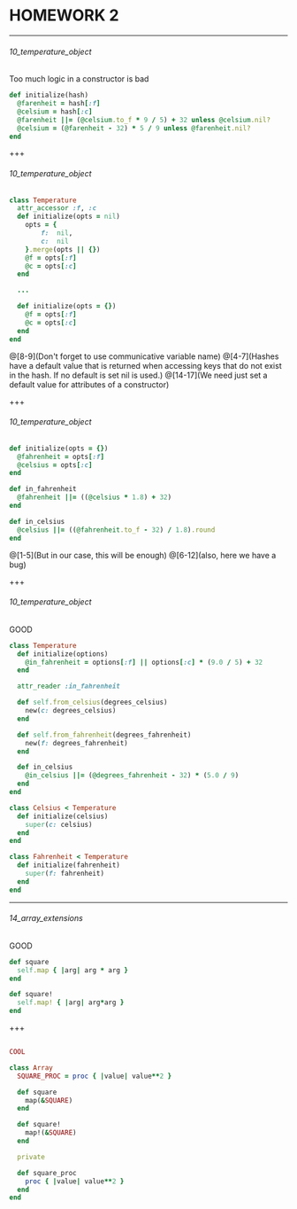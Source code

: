 # HOMEWORK 2

---

###### 10_temperature_object

Too much logic in a constructor is bad

```ruby
def initialize(hash)
  @farenheit = hash[:f]
  @celsium = hash[:c]
  @farenheit ||= (@celsium.to_f * 9 / 5) + 32 unless @celsium.nil?
  @celsium = (@farenheit - 32) * 5 / 9 unless @farenheit.nil?
end
```

+++

###### 10_temperature_object

```ruby
class Temperature
  attr_accessor :f, :c
  def initialize(opts = nil)
    opts = {
        f:  nil,
        c:  nil
    }.merge(opts || {})
    @f = opts[:f]
    @c = opts[:c]
  end

  ...

  def initialize(opts = {})
    @f = opts[:f]
    @c = opts[:c]
  end
end
```
@[8-9](Don't forget to use communicative variable name)
@[4-7](Hashes have a default value that is returned when accessing keys that do not exist in the hash. If no default is set nil is used.)
@[14-17](We need just set a default value for attributes of a constructor)

+++

###### 10_temperature_object

```ruby
def initialize(opts = {})
  @fahrenheit = opts[:f]
  @celsius = opts[:c]
end

def in_fahrenheit
  @fahrenheit ||= ((@celsius * 1.8) + 32)
end

def in_celsius
  @celsius ||= ((@fahrenheit.to_f - 32) / 1.8).round
end
```
@[1-5](But in our case, this will be enough)
@[6-12](also, here we have a bug)

+++

###### 10_temperature_object

GOOD

```ruby
class Temperature
  def initialize(options)
    @in_fahrenheit = options[:f] || options[:c] * (9.0 / 5) + 32
  end

  attr_reader :in_fahrenheit

  def self.from_celsius(degrees_celsius)
    new(c: degrees_celsius)
  end

  def self.from_fahrenheit(degrees_fahrenheit)
    new(f: degrees_fahrenheit)
  end

  def in_celsius
    @in_celsius ||= (@degrees_fahrenheit - 32) * (5.0 / 9)
  end
end

class Celsius < Temperature
  def initialize(celsius)
    super(c: celsius)
  end
end

class Fahrenheit < Temperature
  def initialize(fahrenheit)
    super(f: fahrenheit)
  end
end

```

---

###### 14_array_extensions

GOOD

```ruby
def square
  self.map { |arg| arg * arg }
end

def square!
  self.map! { |arg| arg*arg }
end
```

+++


```ruby

COOL

class Array
  SQUARE_PROC = proc { |value| value**2 }

  def square
    map(&SQUARE)
  end

  def square!
    map!(&SQUARE)
  end

  private

  def square_proc
    proc { |value| value**2 }
  end
end

```
